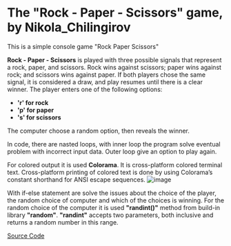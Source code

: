 # The "Rock - Paper - Scissors" game, by Nikola_Chilingirov
 This is a simple console game "Rock Paper Scissors"
 
**Rock - Paper - Scissors** is played with three possible signals that represent a rock, paper, and scissors. Rock wins against scissors; paper wins against rock; and scissors wins against paper. If both players chose the same signal, it is considered a draw, and play resumes until there is a clear winner.
The player enters one of the following options:
- **'r' for rock**
- **'p' for paper**
- **'s' for scissors**

The computer choose a random option, then reveals the winner.

In code, there are nasted loops, with inner loop the program solve eventual problem with incorrect input data. Outer loop give an option to play again.

For colored output it is used **Colorama**. It is cross-platform colored terminal text. Cross-platform printing of colored text is done by using Colorama’s constant shorthand for ANSI escape sequences.
![image](https://github.com/user-attachments/assets/83b0be59-1591-4380-a5da-f1a31e777b6a)

With if-else statement are solve the issues about the choice of the player, the random choice of computer and which of the choices is winning. For the random choice of the computer it is used **"randint()"** method from build-in library **"random"**. **"randint"** accepts two parameters, both inclusive and returns a random number in this range.

[Source Code]() 
